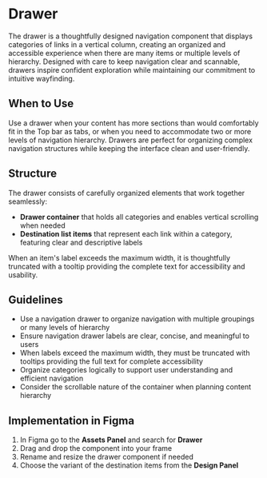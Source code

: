 # Drawer

The drawer is a thoughtfully designed navigation component that displays categories of links in a vertical column, creating an organized and accessible experience when there are many items or multiple levels of hierarchy. Designed with care to keep navigation clear and scannable, drawers inspire confident exploration while maintaining our commitment to intuitive wayfinding.

## When to Use

Use a drawer when your content has more sections than would comfortably fit in the Top bar as tabs, or when you need to accommodate two or more levels of navigation hierarchy. Drawers are perfect for organizing complex navigation structures while keeping the interface clean and user-friendly.

## Structure

The drawer consists of carefully organized elements that work together seamlessly:

- **Drawer container** that holds all categories and enables vertical scrolling when needed
- **Destination list items** that represent each link within a category, featuring clear and descriptive labels

When an item's label exceeds the maximum width, it is thoughtfully truncated with a tooltip providing the complete text for accessibility and usability.

## Guidelines

- Use a navigation drawer to organize navigation with multiple groupings or many levels of hierarchy
- Ensure navigation drawer labels are clear, concise, and meaningful to users
- When labels exceed the maximum width, they must be truncated with tooltips providing the full text for complete accessibility
- Organize categories logically to support user understanding and efficient navigation
- Consider the scrollable nature of the container when planning content hierarchy

## Implementation in Figma

1. In Figma go to the **Assets Panel** and search for **Drawer**
2. Drag and drop the component into your frame
3. Rename and resize the drawer component if needed
4. Choose the variant of the destination items from the **Design Panel**
